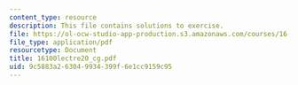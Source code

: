 ```yaml
---
content_type: resource
description: This file contains solutions to exercise.
file: https://ol-ocw-studio-app-production.s3.amazonaws.com/courses/16-100-aerodynamics-fall-2005/9c5883a263049934399f6e1cc9159c95_16100lectre20_cg.pdf
file_type: application/pdf
resourcetype: Document
title: 16100lectre20_cg.pdf
uid: 9c5883a2-6304-9934-399f-6e1cc9159c95
---
```

